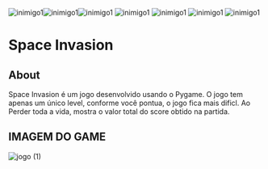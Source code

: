 ![inimigo1](https://github.com/user-attachments/assets/613bf4fa-2505-4727-aa9d-05c3aa7667d5)![inimigo1](https://github.com/user-attachments/assets/b2c84105-0e23-40e8-a28a-8566fa78b87d)![inimigo1](https://github.com/user-attachments/assets/4274028e-1863-4b78-8944-5290a7f15b4b) ![inimigo1](https://github.com/user-attachments/assets/7bd77ad0-ce3a-4d21-9f56-71839c3e1a45) ![inimigo1](https://github.com/user-attachments/assets/2796dba4-ee54-4bbe-8467-11d6497df2ff) ![inimigo1](https://github.com/user-attachments/assets/c30d0166-ff25-45ab-a2f0-af05e2012d11)
![inimigo1](https://github.com/user-attachments/assets/21412d29-050d-4a56-b828-b845dd732d1c) 







#  Space Invasion 

## About  

Space Invasion é um jogo desenvolvido usando o Pygame. O jogo tem apenas um único level, conforme você pontua, o jogo fica mais dificl. Ao Perder toda a vida, mostra o valor total do score obtido na partida. 



## IMAGEM DO GAME  
![jogo (1)](https://github.com/user-attachments/assets/1e648642-0020-40bb-8b76-d91dfa6c2182)

